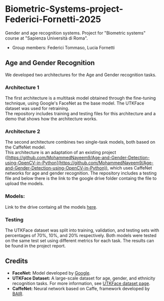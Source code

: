 # Biometric-Systems-project-Federici-Fornetti-2025
Gender and age recognition systems. Project for "Biometric systems" course at "Sapienza Università di Roma". 

- Group members: Federici Tommaso, Lucia Fornetti

## Age and Gender Recognition 
We developed two architectures for the Age and Gender recognition tasks.  

### Architecture 1
The first architecture is a multitask model obtained through the fine-tuning technique, using Google's FaceNet as the base model. The UTKFace dataset was used for retraining.  
The repository includes training and testing files for this architecture and a demo that shows how the architecture works.

### Architecture 2  
The second architecture combines two single-task models, both based on the CaffeNet model.  
This architecture is an adaptation of an existing project ([https://github.com/MohammedNayeem9/Age-and-Gender-Detection-using-OpenCV-in-Python](https://github.com/MohammedNayeem9/Age-and-Gender-Detection-using-OpenCV-in-Python)), which uses CaffeNet networks for age and gender recognition. The repository includes a testing file and below there is the link to the google drive folder containg the file to upload the models.  

### Models:
Link to the drive containg all the models [here](https://drive.google.com/drive/folders/1B7CdAvMD1SOc_C_a3bgjrfsugmB9ZClx?usp=drive_link).

### Testing  
The UTKFace dataset was split into training, validation, and testing sets with percentages of 70%, 10%, and 20% respectively. Both models were tested on the same test set using different metrics for each task. The results can be found in the project report.  

## Credits

- **FaceNet:** Model developed by [Google](https://en.wikipedia.org/wiki/FaceNet).  
- **UTKFace Dataset:** A large-scale dataset for age, gender, and ethnicity recognition tasks. For more information, see [UTKFace dataset page](https://susanqq.github.io/UTKFace/).  
- **CaffeNet:** Neural network based on Caffe, framework developed by [BAIR](https://bair.berkeley.edu/).

